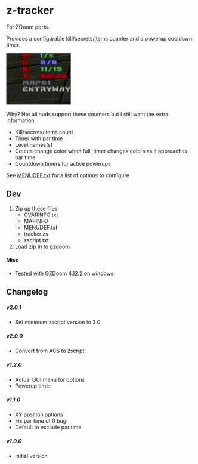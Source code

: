 z-tracker
=======
For ZDoom ports.

Provides a configurable kill/secrets/items counter and a powerup cooldown timer.

![Tracker](tracker.png)

Why? Not all huds support these counters but I still want the extra information

* Kill/secrets/items count
* Timer with par time
* Level names(s)
* Counts change color when full, timer changes colors as it approaches par time
* Countdown timers for active powerups

See [MENUDEF.txt](MENUDEF.txt) for a list of options to configure

Dev
---
1. Zip up these files
	* CVARINFO.txt
	* MAPINFO
	* MENUDEF.txt
	* tracker.zs
	* zscript.txt
2. Load zip in to gzdoom

#### Misc
* Tested with GZDoom 4.12.2 on windows

Changelog
---------
##### v2.0.1
* Set minimum zscript version to 3.0

##### v2.0.0
* Convert from ACS to zscript

##### v1.2.0
* Actual GUI menu for options
* Powerup timer

##### v1.1.0
* XY position options
* Fix par time of 0 bug
* Default to exclude par time

##### v1.0.0
* Initial version

